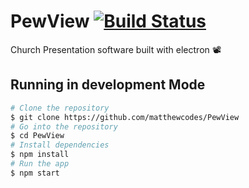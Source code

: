 # PewView [![Build Status](https://travis-ci.org/matthewcodes/PewView.svg?branch=master)](https://travis-ci.org/matthewcodes/PewView)
Church Presentation software built with electron 📽


## Running in development Mode
```bash
# Clone the repository
$ git clone https://github.com/matthewcodes/PewView
# Go into the repository
$ cd PewView
# Install dependencies
$ npm install
# Run the app
$ npm start
```
